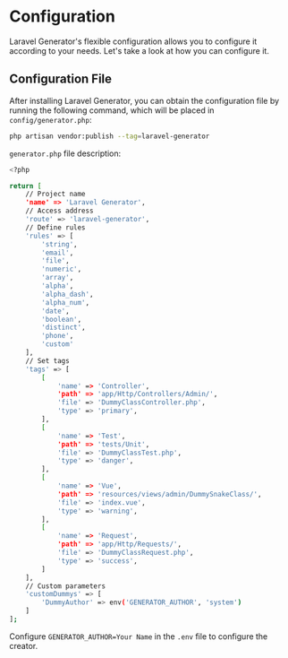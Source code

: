 # Configuration

Laravel Generator's flexible configuration allows you to configure it according to your needs. Let's take a look at how you can configure it.

## Configuration File

After installing Laravel Generator, you can obtain the configuration file by running the following command, which will be placed in `config/generator.php`:

```sh
php artisan vendor:publish --tag=laravel-generator
```

`generator.php` file description:

```sh
<?php

return [
    // Project name
    'name' => 'Laravel Generator',
    // Access address
    'route' => 'laravel-generator',
    // Define rules
    'rules' => [
        'string',
        'email',
        'file',
        'numeric',
        'array',
        'alpha',
        'alpha_dash',
        'alpha_num',
        'date',
        'boolean',
        'distinct',
        'phone',
        'custom'
    ],
    // Set tags
    'tags' => [
        [
            'name' => 'Controller',
            'path' => 'app/Http/Controllers/Admin/',
            'file' => 'DummyClassController.php',
            'type' => 'primary',
        ],
        [
            'name' => 'Test',
            'path' => 'tests/Unit',
            'file' => 'DummyClassTest.php',
            'type' => 'danger',
        ],
        [
            'name' => 'Vue',
            'path' => 'resources/views/admin/DummySnakeClass/',
            'file' => 'index.vue',
            'type' => 'warning',
        ],
        [
            'name' => 'Request',
            'path' => 'app/Http/Requests/',
            'file' => 'DummyClassRequest.php',
            'type' => 'success',
        ]
    ],
    // Custom parameters
    'customDummys' => [
        'DummyAuthor' => env('GENERATOR_AUTHOR', 'system')
    ]
];
```

Configure `GENERATOR_AUTHOR=Your Name` in the `.env` file to configure the creator.